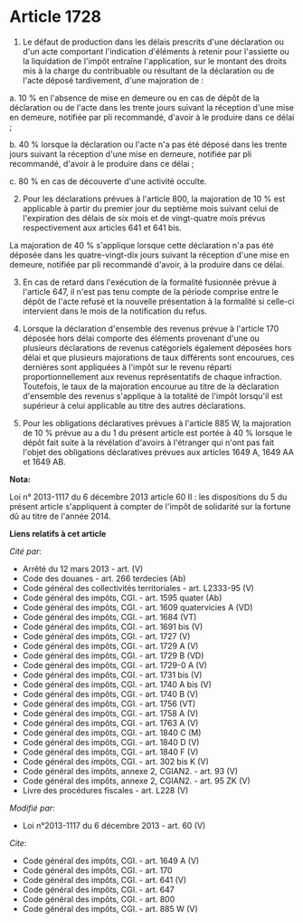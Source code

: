 # Article 1728

1. Le défaut de production dans les délais prescrits d'une déclaration ou d'un acte comportant l'indication d'éléments à
retenir pour l'assiette ou la liquidation de l'impôt entraîne l'application, sur le montant des droits mis à la charge du
contribuable ou résultant de la déclaration ou de l'acte déposé tardivement, d'une majoration de : 

a. 10 % en l'absence de mise en demeure ou en cas de dépôt de la déclaration ou de l'acte dans les trente jours suivant la
réception d'une mise en demeure, notifiée par pli recommandé, d'avoir à le produire dans ce délai ; 

b. 40 % lorsque la déclaration ou l'acte n'a pas été déposé dans les trente jours suivant la réception d'une mise en demeure,
notifiée par pli recommandé, d'avoir à le produire dans ce délai ; 

c. 80 % en cas de découverte d'une activité occulte. 

2. Pour les déclarations prévues à l'article 800, la majoration de 10 % est applicable à partir du premier jour du septième
mois suivant celui de l'expiration des délais de six mois et de vingt-quatre mois prévus respectivement aux articles 641 et
641 bis. 

La majoration de 40 % s'applique lorsque cette déclaration n'a pas été déposée dans les quatre-vingt-dix jours suivant la
réception d'une mise en demeure, notifiée par pli recommandé d'avoir, à la produire dans ce délai. 

3. En cas de retard dans l'exécution de la formalité fusionnée prévue à l'article 647, il n'est pas tenu compte de la période
comprise entre le dépôt de l'acte refusé et la nouvelle présentation à la formalité si celle-ci intervient dans le mois de la
notification du refus. 

4. Lorsque la déclaration d'ensemble des revenus prévue à l'article 170 déposée hors délai comporte des éléments provenant
d'une ou plusieurs déclarations de revenus catégoriels également déposées hors délai et que plusieurs majorations de taux
différents sont encourues, ces dernières sont appliquées à l'impôt sur le revenu réparti proportionnellement aux revenus
représentatifs de chaque infraction. Toutefois, le taux de la majoration encourue au titre de la déclaration d'ensemble des
revenus s'applique à la totalité de l'impôt lorsqu'il est supérieur à celui applicable au titre des autres déclarations. 

5. Pour les obligations déclaratives prévues à l'article 885 W, la majoration de 10 % prévue au a du 1 du présent article est
portée à 40 % lorsque le dépôt fait suite à la révélation d'avoirs à l'étranger qui n'ont pas fait l'objet des obligations
déclaratives prévues aux articles 1649 A, 1649 AA et 1649 AB.

**Nota:**

Loi n° 2013-1117 du 6 décembre 2013 article 60 II : les dispositions du 5 du présent article s'appliquent à compter de
l'impôt de solidarité sur la fortune dû au titre de l'année 2014.

**Liens relatifs à cet article**

_Cité par_:

  - Arrêté du 12 mars 2013 - art. (V)
  - Code des douanes - art. 266 terdecies (Ab)
  - Code général des collectivités territoriales - art. L2333-95 (V)
  - Code général des impôts, CGI. - art. 1595 quater (Ab)
  - Code général des impôts, CGI. - art. 1609 quatervicies A (VD)
  - Code général des impôts, CGI. - art. 1684 (VT)
  - Code général des impôts, CGI. - art. 1691 bis (V)
  - Code général des impôts, CGI. - art. 1727 (V)
  - Code général des impôts, CGI. - art. 1729 A (V)
  - Code général des impôts, CGI. - art. 1729 B (VD)
  - Code général des impôts, CGI. - art. 1729-0 A (V)
  - Code général des impôts, CGI. - art. 1731 bis (V)
  - Code général des impôts, CGI. - art. 1740 A bis (V)
  - Code général des impôts, CGI. - art. 1740 B (V)
  - Code général des impôts, CGI. - art. 1756 (VT)
  - Code général des impôts, CGI. - art. 1758 A (V)
  - Code général des impôts, CGI. - art. 1763 A (V)
  - Code général des impôts, CGI. - art. 1840 C (M)
  - Code général des impôts, CGI. - art. 1840 D (V)
  - Code général des impôts, CGI. - art. 1840 F (V)
  - Code général des impôts, CGI. - art. 302 bis K (V)
  - Code général des impôts, annexe 2, CGIAN2. - art. 93 (V)
  - Code général des impôts, annexe 2, CGIAN2. - art. 95 ZK (V)
  - Livre des procédures fiscales - art. L228 (V)

_Modifié par_:

  - Loi n°2013-1117 du 6 décembre 2013 - art. 60 (V)

_Cite_:

  - Code général des impôts, CGI. - art. 1649 A (V)
  - Code général des impôts, CGI. - art. 170
  - Code général des impôts, CGI. - art. 641 (V)
  - Code général des impôts, CGI. - art. 647
  - Code général des impôts, CGI. - art. 800
  - Code général des impôts, CGI. - art. 885 W (V)

